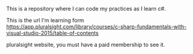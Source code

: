 This is a repository where I can code my practices as I learn c#.

This is the url I'm learning form https://app.pluralsight.com/library/courses/c-sharp-fundamentals-with-visual-studio-2015/table-of-contents

pluralsight website, you must have a paid membership to see it.
